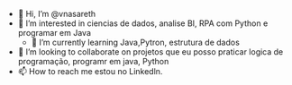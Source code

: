 - 👋 Hi, I’m @vnasareth
- 👀 I’m interested in  ciencias de dados, analise BI, RPA com  Python e programar em Java
  - 🌱 I’m currently learning  Java,Pytron, estrutura de dados
- 💞️ I’m looking to collaborate on  projetos que eu posso praticar logica de programação, programr em java, Python
- 📫 How to reach me  estou no Linkedln.

<!---
vnasareth/vnasareth is a ✨ special ✨ repository because its `README.md` (this file) appears on your GitHub profile.
You can click the Preview link to take a look at your changes.
--->

